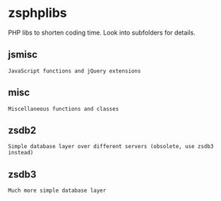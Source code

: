 zsphplibs
=========

PHP libs to shorten coding time. Look into subfolders for details.

jsmisc
------
	JavaScript functions and jQuery extensions

misc
----
	Miscellaneous functions and classes


zsdb2
-----
	Simple database layer over different servers (obsolete, use zsdb3 instead)

zsdb3
-----
	Much more simple database layer
